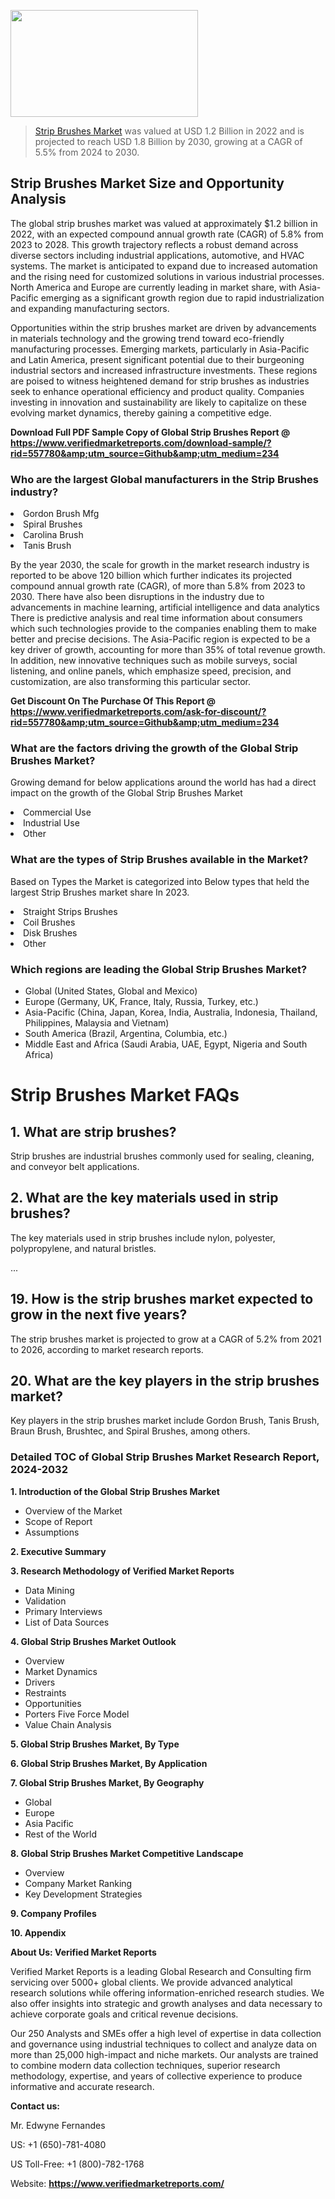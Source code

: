 <img src="https://ffe5etoiles.com/wp-content/uploads/2024/12/MST1-300x171.png" alt="" width="300" height="171" class="alignnone size-medium wp-image-20088" /><blockquote><p><p><a href="https://www.verifiedmarketreports.com/download-sample/?rid=557780&utm_source=Github&utm_medium=234" target="_blank">Strip Brushes Market</a> was valued at USD 1.2 Billion in 2022 and is projected to reach USD 1.8 Billion by 2030, growing at a CAGR of 5.5% from 2024 to 2030.</p></blockquote><p><h2>Strip Brushes Market Size and Opportunity Analysis</h2><p>The global strip brushes market was valued at approximately $1.2 billion in 2022, with an expected compound annual growth rate (CAGR) of 5.8% from 2023 to 2028. This growth trajectory reflects a robust demand across diverse sectors including industrial applications, automotive, and HVAC systems. The market is anticipated to expand due to increased automation and the rising need for customized solutions in various industrial processes. North America and Europe are currently leading in market share, with Asia-Pacific emerging as a significant growth region due to rapid industrialization and expanding manufacturing sectors.</p><p>Opportunities within the strip brushes market are driven by advancements in materials technology and the growing trend toward eco-friendly manufacturing processes. Emerging markets, particularly in Asia-Pacific and Latin America, present significant potential due to their burgeoning industrial sectors and increased infrastructure investments. These regions are poised to witness heightened demand for strip brushes as industries seek to enhance operational efficiency and product quality. Companies investing in innovation and sustainability are likely to capitalize on these evolving market dynamics, thereby gaining a competitive edge.</p></p><p class=""><strong>Download Full PDF Sample Copy of Global Strip Brushes Report @ <a href="https://www.verifiedmarketreports.com/download-sample/?rid=557780&amp;utm_source=Github&amp;utm_medium=234" target="_blank">https://www.verifiedmarketreports.com/download-sample/?rid=557780&amp;utm_source=Github&amp;utm_medium=234</a></strong></p><h3 id="" class="">Who are the largest Global manufacturers in the Strip Brushes industry?</h3><p><li>Gordon Brush Mfg</li><li> Spiral Brushes</li><li> Carolina Brush</li><li> Tanis Brush</li></p><div class=""><div class="" dir="" data-message-author-role="" data-message-id="" data-message-model-slug=""><div class=""><div class=""><div class=""><div class="" dir="" data-message-author-role="" data-message-id="" data-message-model-slug=""><div class=""><div class=""><p>By the year 2030, the scale for growth in the market research industry is reported to be above 120 billion which further indicates its projected compound annual growth rate (CAGR), of more than 5.8% from 2023 to 2030. There have also been disruptions in the industry due to advancements in machine learning, artificial intelligence and data analytics There is predictive analysis and real time information about consumers which such technologies provide to the companies enabling them to make better and precise decisions. The Asia-Pacific region is expected to be a key driver of growth, accounting for more than 35% of total revenue growth. In addition, new innovative techniques such as mobile surveys, social listening, and online panels, which emphasize speed, precision, and customization, are also transforming this particular sector.</p><p><strong>Get Discount On The Purchase Of This Report @&nbsp; <a href="https://www.verifiedmarketreports.com/ask-for-discount/?rid=557780&amp;utm_source=Github&amp;utm_medium=234" target="_blank">https://www.verifiedmarketreports.com/ask-for-discount/?rid=557780&amp;utm_source=Github&amp;utm_medium=234</a></strong></p></div></div></div></div></div></div></div></div><h3 id="" class="">What are the factors driving the growth of the Global Strip Brushes Market?</h3><p id="" class="">Growing demand for below applications around the world has had a direct impact on the growth of the Global Strip Brushes Market</p><p id="" class=""><li>Commercial Use</li><li> Industrial Use</li><li> Other</li></p><h3 id="" class="">What are the types of Strip Brushes available in the Market?</h3><p id="" class="">Based on Types the Market is categorized into Below types that held the largest Strip Brushes market share In 2023.</p><p id="" class=""><li>Straight Strips Brushes</li><li> Coil Brushes</li><li> Disk Brushes</li><li> Other</li></p><h3 id="" class="">Which regions are leading the Global Strip Brushes Market?</h3><ul><li>Global (United States, Global and Mexico)</li><li>Europe (Germany, UK, France, Italy, Russia, Turkey, etc.)</li><li>Asia-Pacific (China, Japan, Korea, India, Australia, Indonesia, Thailand, Philippines, Malaysia and Vietnam)</li><li>South America (Brazil, Argentina, Columbia, etc.)</li><li>Middle East and Africa (Saudi Arabia, UAE, Egypt, Nigeria and South Africa)</li></ul><p><h1>Strip Brushes Market FAQs</h1><h2>1. What are strip brushes?</h2><p>Strip brushes are industrial brushes commonly used for sealing, cleaning, and conveyor belt applications.</p><h2>2. What are the key materials used in strip brushes?</h2><p>The key materials used in strip brushes include nylon, polyester, polypropylene, and natural bristles.</p>...<h2>19. How is the strip brushes market expected to grow in the next five years?</h2><p>The strip brushes market is projected to grow at a CAGR of 5.2% from 2021 to 2026, according to market research reports.</p><h2>20. What are the key players in the strip brushes market?</h2><p>Key players in the strip brushes market include Gordon Brush, Tanis Brush, Braun Brush, Brushtec, and Spiral Brushes, among others.</p></body></html></p><h3 id="" class="">Detailed TOC of Global Strip Brushes Market Research Report, 2024-2032</h3><p id="" class=""><strong>1. Introduction of the Global Strip Brushes Market</strong></p><ul><li>Overview of the Market</li><li>Scope of Report</li><li>Assumptions</li></ul><p id="" class=""><strong>2. Executive Summary</strong></p><p id="" class=""><strong>3. Research Methodology of&nbsp;Verified Market Reports</strong></p><ul><li>Data Mining</li><li>Validation</li><li>Primary Interviews</li><li>List of Data Sources</li></ul><p id="" class=""><strong>4. Global Strip Brushes Market Outlook</strong></p><ul><li>Overview</li><li>Market Dynamics</li><li>Drivers</li><li>Restraints</li><li>Opportunities</li><li>Porters Five Force Model</li><li>Value Chain Analysis</li></ul><p id="" class=""><strong>5. Global Strip Brushes Market, By&nbsp;Type</strong></p><p id="" class=""><strong>6. Global Strip Brushes Market, By Application</strong></p><p id="" class=""><strong>7. Global Strip Brushes Market, By Geography</strong></p><ul><li>Global</li><li>Europe</li><li>Asia Pacific</li><li>Rest of the World</li></ul><p id="" class=""><strong>8. Global Strip Brushes Market Competitive Landscape</strong></p><ul><li>Overview</li><li>Company Market Ranking</li><li>Key Development Strategies</li></ul><p id="" class=""><strong>9. Company Profiles</strong></p><p id="" class=""><strong>10. Appendix</strong></p><p id="" class=""><strong>About Us: Verified Market Reports</strong></p><p id="" class="">Verified Market Reports is a leading Global Research and Consulting firm servicing over 5000+ global clients. We provide advanced analytical research solutions while offering information-enriched research studies. We also offer insights into strategic and growth analyses and data necessary to achieve corporate goals and critical revenue decisions.</p><p id="" class="">Our 250 Analysts and SMEs offer a high level of expertise in data collection and governance using industrial techniques to collect and analyze data on more than 25,000 high-impact and niche markets. Our analysts are trained to combine modern data collection techniques, superior research methodology, expertise, and years of collective experience to produce informative and accurate research.</p><p id="" class=""><strong>Contact us:</strong></p><p id="" class="">Mr. Edwyne Fernandes</p><p id="" class="">US: +1 (650)-781-4080</p><p id="" class="">US Toll-Free: +1 (800)-782-1768</p><p id="" class="">Website: <a target="" data-test-app-aware-link=""><strong>https://www.verifiedmarketreports.com/</strong></a></p>
